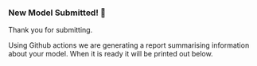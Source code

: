 ### New Model Submitted! 🎉

Thank you for submitting.

Using Github actions we are generating a report summarising information about your model. When it is ready it will be printed out below.